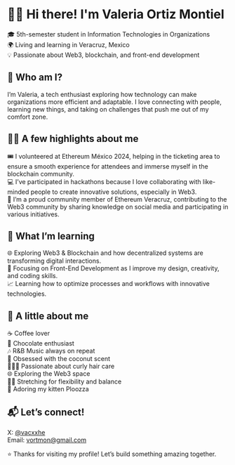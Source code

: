 # 👋🏽 Hi there! I'm Valeria Ortiz Montiel  

🎓 5th-semester student in Information Technologies in Organizations  
🌍 Living and learning in Veracruz, Mexico  
💡 Passionate about Web3, blockchain, and front-end development  

## 🚀 Who am I?  

I’m Valeria, a tech enthusiast exploring how technology can make organizations more efficient and adaptable. I love connecting with people, learning new things, and taking on challenges that push me out of my comfort zone.  

## 👸🏽 A few highlights about me  

🎟 I volunteered at Ethereum México 2024, helping in the ticketing area to ensure a smooth experience for attendees and immerse myself in the blockchain community.  
💻 I’ve participated in hackathons because I love collaborating with like-minded people to create innovative solutions, especially in Web3.  
🦈 I’m a proud community member of Ethereum Veracruz, contributing to the Web3 community by sharing knowledge on social media and participating in various initiatives.  

## 🧠 What I’m learning  

🌐 Exploring Web3 & Blockchain and how decentralized systems are transforming digital interactions.  
🎨 Focusing on Front-End Development as I improve my design, creativity, and coding skills.  
📈 Learning how to optimize processes and workflows with innovative technologies.  

## 🦌 A little about me  

☕ Coffee lover  
🍫 Chocolate enthusiast  
🎶 R&B Music always on repeat  
🥥 Obsessed with the coconut scent  
👩🏽‍🦱 Passionate about curly hair care  
🌐 Exploring the Web3 space  
🤸‍♀️ Stretching for flexibility and balance  
🐾 Adoring my kitten Ploozza  

## 📬 Let’s connect!  

X: [@vacxxhe](https://twitter.com/vaccxhe)  
Email: [vortmon@gmail.com](mailto:vortmon@gmail.com)  

⭐️ Thanks for visiting my profile! Let’s build something amazing together.  

